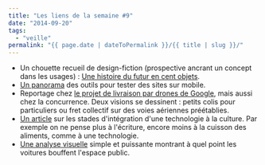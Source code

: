 ```yaml
---
title: "Les liens de la semaine #9"
date: "2014-09-20"
tags:
  - "veille"
permalink: "{{ page.date | dateToPermalink }}/{{ title | slug }}/"
---
```


- Un chouette recueil de design-fiction (prospective ancrant un concept dans les usages) : [Une histoire du futur en cent objets](http://ahistoryofthefuture.org/).
- [Un panorama](http://www.smashingmagazine.com/2014/09/03/testing-mobile-emulators-simulators-remote-debugging/) des outils pour tester des sites sur mobile.
- Reportage chez [le projet de livraison par drones de Google](http://www.theatlantic.com/technology/archive/2014/08/inside-googles-secret-drone-delivery-program/379306/), mais aussi chez la concurrence. Deux visions se dessinent : petits colis pour particuliers ou fret collectif sur des voies aériennes préétablies.
- [Un article](http://www.internetactu.net/2014/09/11/comment-la-technologie-devient-nature/) sur les stades d'intégration d'une technologie à la culture. Par exemple on ne pense plus à l'écriture, encore moins à la cuisson des aliments, comme à une technologie.
- [Une analyse visuelle](http://www.copenhagenize.com/2014/09/the-arrogance-of-space-paris-calgary.html) simple et puissante montrant à quel point les voitures bouffent l'espace public.
